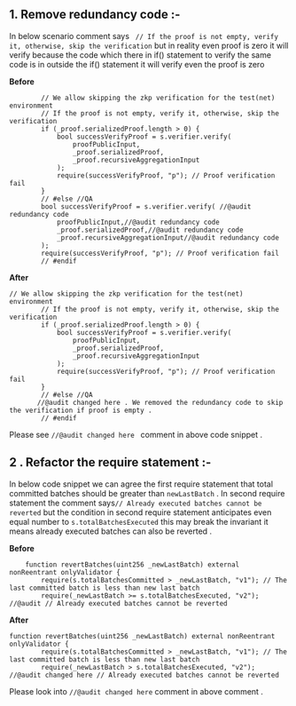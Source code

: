 ## 1. Remove redundancy code :-
In below scenario comment says ` // If the proof is not empty, verify it, otherwise, skip the verification` but in reality even proof is zero it will verify because the code which there in if() statement to verify the same code is in outside the if() statement it will verify even the proof is zero

**Before**
```solidity
        // We allow skipping the zkp verification for the test(net) environment
        // If the proof is not empty, verify it, otherwise, skip the verification
        if (_proof.serializedProof.length > 0) {
            bool successVerifyProof = s.verifier.verify(
                proofPublicInput,
                _proof.serializedProof,
                _proof.recursiveAggregationInput
            );
            require(successVerifyProof, "p"); // Proof verification fail
        }
        // #else //QA
        bool successVerifyProof = s.verifier.verify( //@audit redundancy code
            proofPublicInput,//@audit redundancy code
            _proof.serializedProof,//@audit redundancy code
            _proof.recursiveAggregationInput//@audit redundancy code
        );
        require(successVerifyProof, "p"); // Proof verification fail
        // #endif
```

**After**
```solidity
// We allow skipping the zkp verification for the test(net) environment
        // If the proof is not empty, verify it, otherwise, skip the verification
        if (_proof.serializedProof.length > 0) {
            bool successVerifyProof = s.verifier.verify(
                proofPublicInput,
                _proof.serializedProof,
                _proof.recursiveAggregationInput
            );
            require(successVerifyProof, "p"); // Proof verification fail
        }
        // #else //QA
       //@audit changed here . We removed the redundancy code to skip the verification if proof is empty .
        // #endif
```

Please see `//@audit changed here ` comment in above code snippet .

## 2 . Refactor the require statement :-

In below code snippet we can agree the first require statement that total committed batches should be greater than `newLastBatch` . In second require statement the comment says`// Already executed batches cannot be reverted` but the condition in second require statement anticipates even equal number to `s.totalBatchesExecuted` this may break the invariant it means already executed batches can also be reverted .

**Before**
```solidity
    function revertBatches(uint256 _newLastBatch) external nonReentrant onlyValidator {
        require(s.totalBatchesCommitted > _newLastBatch, "v1"); // The last committed batch is less than new last batch
        require(_newLastBatch >= s.totalBatchesExecuted, "v2"); //@audit // Already executed batches cannot be reverted
```


**After**
```solidity
function revertBatches(uint256 _newLastBatch) external nonReentrant onlyValidator {
        require(s.totalBatchesCommitted > _newLastBatch, "v1"); // The last committed batch is less than new last batch
        require(_newLastBatch > s.totalBatchesExecuted, "v2"); //@audit changed here // Already executed batches cannot be reverted

```

Please look into `//@audit changed here` comment in above comment .